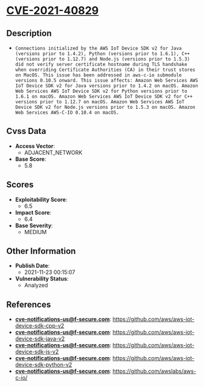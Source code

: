 
# [CVE-2021-40829](https://github.com/aws/aws-iot-device-sdk-cpp-v2)

## Description

- `Connections initialized by the AWS IoT Device SDK v2 for Java (versions prior to 1.4.2), Python (versions prior to 1.6.1), C++ (versions prior to 1.12.7) and Node.js (versions prior to 1.5.3) did not verify server certificate hostname during TLS handshake when overriding Certificate Authorities (CA) in their trust stores on MacOS. This issue has been addressed in aws-c-io submodule versions 0.10.5 onward. This issue affects: Amazon Web Services AWS IoT Device SDK v2 for Java versions prior to 1.4.2 on macOS. Amazon Web Services AWS IoT Device SDK v2 for Python versions prior to 1.6.1 on macOS. Amazon Web Services AWS IoT Device SDK v2 for C++ versions prior to 1.12.7 on macOS. Amazon Web Services AWS IoT Device SDK v2 for Node.js versions prior to 1.5.3 on macOS. Amazon Web Services AWS-C-IO 0.10.4 on macOS.`

## Cvss Data

- **Access Vector**:
  - ADJACENT_NETWORK
- **Base Score**:
  - 5.8

## Scores

- **Exploitability Score**:
  - 6.5
- **Impact Score**:
  - 6.4
- **Base Severity**:
  - MEDIUM

## Other Information

- **Publish Date**:
  - 2021-11-23 00:15:07
- **Vulnerability Status**:
  - Analyzed

## References

- **cve-notifications-us@f-secure.com**: https://github.com/aws/aws-iot-device-sdk-cpp-v2
- **cve-notifications-us@f-secure.com**: https://github.com/aws/aws-iot-device-sdk-java-v2
- **cve-notifications-us@f-secure.com**: https://github.com/aws/aws-iot-device-sdk-js-v2
- **cve-notifications-us@f-secure.com**: https://github.com/aws/aws-iot-device-sdk-python-v2
- **cve-notifications-us@f-secure.com**: https://github.com/awslabs/aws-c-io/
